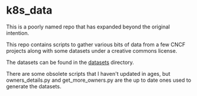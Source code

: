 # k8s_data

This is a poorly named repo that has expanded beyond the original intention.

This repo contains scripts to gather various bits of data from a few CNCF projects along with some datasets under a creative commons license.

The datasets can be found in the [datasets](datasets) directory.

There are some obsolete scripts that I haven't updated in ages, but owners_details.py and get_more_owners.py are the up to date ones used to generate the datasets.


